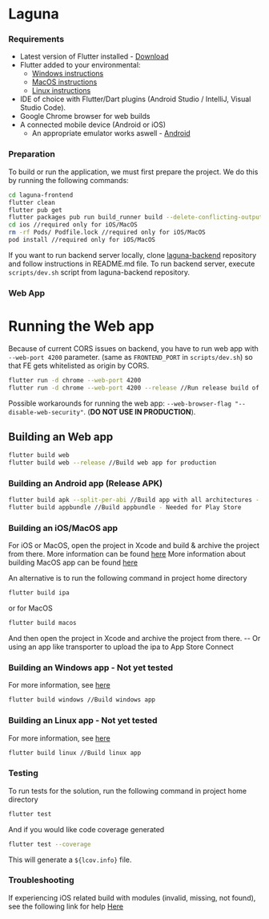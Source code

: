 # Laguna


### Requirements

- Latest version of Flutter installed - [Download][download]
- Flutter added to your environmental:
    - [Windows instructions][windows-environment]
    - [MacOS instructions][macos-environment]
    - [Linux instructions][linux-environment]
- IDE of choice with Flutter/Dart plugins (Android Studio / IntelliJ, Visual Studio Code).
- Google Chrome browser for web builds
- A connected mobile device (Android or iOS)
    - An appropriate emulator works aswell - [Android][android-emulator-guide]


### Preparation

To build or run the application, we must first prepare the project. We do this by running the following commands:

  ```sh
  cd laguna-frontend
  flutter clean
  flutter pub get
  flutter packages pub run build_runner build --delete-conflicting-outputs
  cd ios //required only for iOS/MacOS
  rm -rf Pods/ Podfile.lock //required only for iOS/MacOS
  pod install //required only for iOS/MacOS
  ```

If you want to run backend server locally, clone [laguna-backend][laguna-backend] repository and follow instructions in README.md file.
To run backend server, execute `scripts/dev.sh` script from laguna-backend repository.

### Web App

# Running the Web app
Because of current CORS issues on backend, you have to run web app with `--web-port 4200` parameter. (same as
`FRONTEND_PORT` in `scripts/dev.sh`) so that FE gets whitelisted as origin by CORS.

```sh
flutter run -d chrome --web-port 4200
flutter run -d chrome --web-port 4200 --release //Run release build of web app
```
Possible workarounds for running the web app: `--web-browser-flag "--disable-web-security"`. (**DO NOT USE IN
PRODUCTION**).
## Building an Web app
```sh
flutter build web
flutter build web --release //Build web app for production
```


### Building an Android app (Release APK)

```sh
flutter build apk --split-per-abi //Build app with all architectures - Mostly used for test builds
flutter build appbundle //Build appbundle - Needed for Play Store
```

### Building an iOS/MacOS app

For iOS or MacOS, open the project in Xcode and build & archive the project from there.
More information can be found [here][ios-build-guide]
More information about building MacOS app can be found [here][macos-build-guide]

An alternative is to run the following command in project home directory
```sh
flutter build ipa
```
or for MacOS
```sh
flutter build macos
```
And then open the project in Xcode and archive the project from there.
-- Or using an app like transporter to upload the ipa to App Store Connect

### Building an Windows app - Not yet tested
For more information, see [here][windows-build-guide]
```sh
flutter build windows //Build windows app 
```

### Building an Linux app - Not yet tested
For more information, see [here][linux-build-guide]
```sh
flutter build linux //Build linux app 
```

### Testing

To run tests for the solution, run the following command in project home directory
```sh
flutter test
```

And if you would like code coverage generated
```sh
flutter test --coverage
```
This will generate a `${lcov.info}` file.


### Troubleshooting

If experiencing iOS related build with modules (invalid, missing, not found), see the following link for help [Here][ios-pods-cleaning]


[//]: # (Links and references)

[download]: <https://docs.flutter.dev/get-started/install>
[windows-environment]: <https://flutter.dev/docs/get-started/install/windows#update-your-path>
[macos-environment]: <https://docs.flutter.dev/get-started/install/macos#update-your-path>
[linux-environment]: <https://docs.flutter.dev/get-started/install/linux#update-your-path>
[android-emulator-guide]: <https://flutter.dev/docs/get-started/install/windows#set-up-the-android-emulator>
[android-build-guide]: <https://flutter.dev/docs/deployment/android>
[ios-build-guide]: <https://flutter.dev/docs/deployment/ios>
[macos-build-guide]: <https://docs.flutter.dev/deployment/macos>
[linux-build-guide]: <https://docs.flutter.dev/deployment/linux>
[windows-build-guide]: <https://flutter.dev/docs/deployment/windows>
[web-build-guide]: <https://docs.flutter.dev/deployment/web>
[ios-pods-cleaning]: <https://github.com/flutter/flutter/issues/41383#issuecomment-549432413>
[laguna-backend]: <https://github.com/SloveniaEngineering/laguna-backend>
